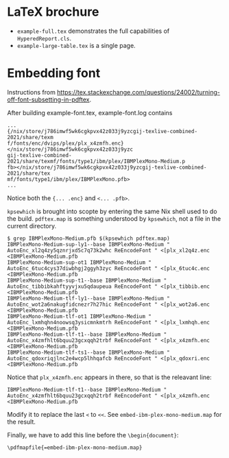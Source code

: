 # LaTeX brochure

- `example-full.tex` demonstrates the full capabilities of `HyperedReport.cls`.
- `example-large-table.tex` is a single page.

# Embedding font

Instructions from
https://tex.stackexchange.com/questions/24002/turning-off-font-subsetting-in-pdftex.

After building example-font.tex, example-font.log contains

```
...
{/nix/store/j786imwf5wk6cgkpvx42z033j9yzcgij-texlive-combined-2021/share/texm
f/fonts/enc/dvips/plex/plx_x4zmfh.enc}</nix/store/j786imwf5wk6cgkpvx42z033j9yzc
gij-texlive-combined-2021/share/texmf/fonts/type1/ibm/plex/IBMPlexMono-Medium.p
fb></nix/store/j786imwf5wk6cgkpvx42z033j9yzcgij-texlive-combined-2021/share/tex
mf/fonts/type1/ibm/plex/IBMPlexMono.pfb>
...
```

Notice both the `{... .enc}` and `<... .pfb>`.

`kpsewhich` is brought into scopte by entering the same Nix shell used to do
the build. `pdftex.map` is something understood by `kpsewhich`, not a file in
the current directory.

```
$ grep IBMPlexMono-Medium.pfb $(kpsewhich pdftex.map)
IBMPlexMono-Medium-sup-ly1--base IBMPlexMono-Medium " AutoEnc_xl2q4zy5qznrjxd5c7q73k2whc ReEncodeFont " <[plx_xl2q4z.enc <IBMPlexMono-Medium.pfb
IBMPlexMono-Medium-sup-ot1 IBMPlexMono-Medium " AutoEnc_6tuc4cys37diwbhgj2ggyh3zyc ReEncodeFont " <[plx_6tuc4c.enc <IBMPlexMono-Medium.pfb
IBMPlexMono-Medium-sup-t1--base IBMPlexMono-Medium " AutoEnc_tibbibkahftyyvjxu5qdaupeua ReEncodeFont " <[plx_tibbib.enc <IBMPlexMono-Medium.pfb
IBMPlexMono-Medium-tlf-ly1--base IBMPlexMono-Medium " AutoEnc_wot2a6nakugfidcnezr7h27hic ReEncodeFont " <[plx_wot2a6.enc <IBMPlexMono-Medium.pfb
IBMPlexMono-Medium-tlf-ot1 IBMPlexMono-Medium " AutoEnc_lxmhqhn4noowsq3ysicmnkmtrh ReEncodeFont " <[plx_lxmhqh.enc <IBMPlexMono-Medium.pfb
IBMPlexMono-Medium-tlf-t1--base IBMPlexMono-Medium " AutoEnc_x4zmfhlt6bquu23gcxqqh2trbf ReEncodeFont " <[plx_x4zmfh.enc <IBMPlexMono-Medium.pfb
IBMPlexMono-Medium-tlf-ts1--base IBMPlexMono-Medium " AutoEnc_qdoxriqjlnc2e4wcp5lhhqafcb ReEncodeFont " <[plx_qdoxri.enc <IBMPlexMono-Medium.pfb
```

Notice that `plx_x4zmfh.enc` appears in there, so that is the releavant line:

```
IBMPlexMono-Medium-tlf-t1--base IBMPlexMono-Medium " AutoEnc_x4zmfhlt6bquu23gcxqqh2trbf ReEncodeFont " <[plx_x4zmfh.enc <IBMPlexMono-Medium.pfb
```

Modify it to replace the last `<` to `<<`. See `embed-ibm-plex-mono-medium.map`
for the result.

Finally, we have to add this line before the `\begin{document}`:

```
\pdfmapfile{=embed-ibm-plex-mono-medium.map}
```
